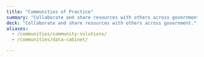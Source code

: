 ```yaml
---
title: "Communities of Practice"
summary: "Collaborate and share resources with others across government."
deck: "Collaborate and share resources with others across government."
aliases:
  - /communities/community-solutions/
  - /communities/data-cabinet/

---
```

